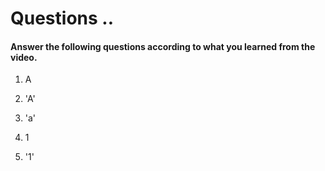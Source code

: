 # Questions ..

#### Answer the following questions according to what you learned from the video.

1. A

2. 'A'

3. 'a'

4. 1

5. '1'
